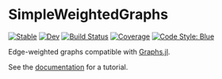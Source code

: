 # SimpleWeightedGraphs

[![Stable](https://img.shields.io/badge/docs-stable-blue.svg)](https://JuliaGraphs.github.io/SimpleWeightedGraphs.jl/stable/)
[![Dev](https://img.shields.io/badge/docs-dev-blue.svg)](https://JuliaGraphs.github.io/SimpleWeightedGraphs.jl/dev/)
[![Build Status](https://github.com/JuliaGraphs/SimpleWeightedGraphs.jl/actions/workflows/CI.yml/badge.svg?branch=master)](https://github.com/JuliaGraphs/SimpleWeightedGraphs.jl/actions/workflows/CI.yml?query=branch%3Amaster)
[![Coverage](https://codecov.io/gh/JuliaGraphs/SimpleWeightedGraphs.jl/branch/master/graph/badge.svg)](https://codecov.io/gh/JuliaGraphs/SimpleWeightedGraphs.jl)
[![Code Style: Blue](https://img.shields.io/badge/code%20style-blue-4495d1.svg)](https://github.com/invenia/BlueStyle)

Edge-weighted graphs compatible with [Graphs.jl](https://github.com/JuliaGraphs/Graphs.jl).

See the [documentation](https://JuliaGraphs.github.io/SimpleWeightedGraphs.jl/dev/) for a tutorial.
